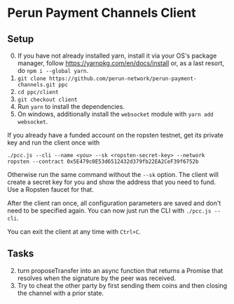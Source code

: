 # Perun Payment Channels Client
## Setup
0. If you have not already installed yarn, install it via your OS's package
   manager, follow https://yarnpkg.com/en/docs/install or, as a last resort, do
   `npm i --global yarn`.
1. `git clone https://github.com/perun-network/perun-payment-channels.git ppc`
2. `cd ppc/client`
3. `git checkout client`
4. Run `yarn` to install the dependencies.
5. On windows, additionally install the `websocket` module with `yarn add websocket`.

If you already have a funded account on the ropsten testnet, get its private
key and run the client once with
 ```
 ./pcc.js --cli --name <you> --sk <ropsten-secret-key> --network ropsten --contract 0x5E479c0E53d6512432d379fb22EA2CeF39f6752b
 ```
Otherwise run the same command without the `--sk` option. The client will create
a secret key for you and show the address that you need to fund. Use a Ropsten
faucet for that.

After the client ran once, all configuration parameters are saved and don't need
to be specified again. You can now just run the CLI with `./pcc.js --cli`.

You can exit the client at any time with `Ctrl+C`.

## Tasks
2. turn proposeTransfer into an async function that returns a Promise that
   resolves when the signature by the peer was received.
3. Try to cheat the other party by first sending them coins and then closing the
   channel with a prior state.
